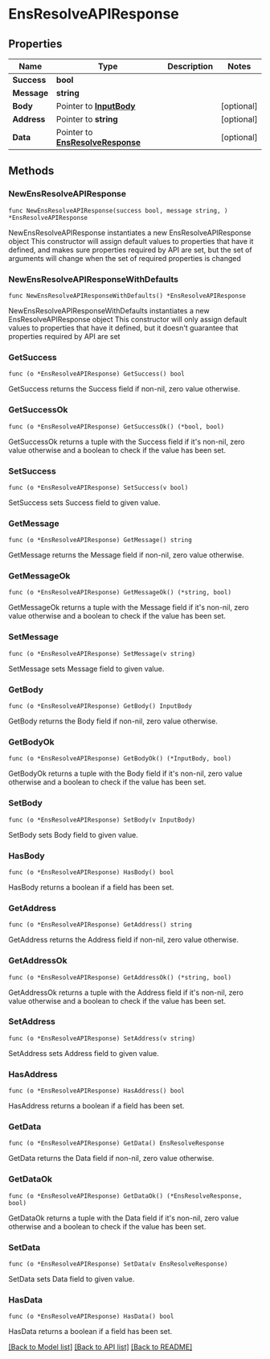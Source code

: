 # EnsResolveAPIResponse

## Properties

| Name        | Type                                                       | Description | Notes       |
| ----------- | ---------------------------------------------------------- | ----------- | ----------- |
| **Success** | **bool**                                                   |             |             |
| **Message** | **string**                                                 |             |             |
| **Body**    | Pointer to [**InputBody**](InputBody.md)                   |             | \[optional] |
| **Address** | Pointer to **string**                                      |             | \[optional] |
| **Data**    | Pointer to [**EnsResolveResponse**](EnsResolveResponse.md) |             | \[optional] |

## Methods

### NewEnsResolveAPIResponse

`func NewEnsResolveAPIResponse(success bool, message string, ) *EnsResolveAPIResponse`

NewEnsResolveAPIResponse instantiates a new EnsResolveAPIResponse object This constructor will assign default values to properties that have it defined, and makes sure properties required by API are set, but the set of arguments will change when the set of required properties is changed

### NewEnsResolveAPIResponseWithDefaults

`func NewEnsResolveAPIResponseWithDefaults() *EnsResolveAPIResponse`

NewEnsResolveAPIResponseWithDefaults instantiates a new EnsResolveAPIResponse object This constructor will only assign default values to properties that have it defined, but it doesn't guarantee that properties required by API are set

### GetSuccess

`func (o *EnsResolveAPIResponse) GetSuccess() bool`

GetSuccess returns the Success field if non-nil, zero value otherwise.

### GetSuccessOk

`func (o *EnsResolveAPIResponse) GetSuccessOk() (*bool, bool)`

GetSuccessOk returns a tuple with the Success field if it's non-nil, zero value otherwise and a boolean to check if the value has been set.

### SetSuccess

`func (o *EnsResolveAPIResponse) SetSuccess(v bool)`

SetSuccess sets Success field to given value.

### GetMessage

`func (o *EnsResolveAPIResponse) GetMessage() string`

GetMessage returns the Message field if non-nil, zero value otherwise.

### GetMessageOk

`func (o *EnsResolveAPIResponse) GetMessageOk() (*string, bool)`

GetMessageOk returns a tuple with the Message field if it's non-nil, zero value otherwise and a boolean to check if the value has been set.

### SetMessage

`func (o *EnsResolveAPIResponse) SetMessage(v string)`

SetMessage sets Message field to given value.

### GetBody

`func (o *EnsResolveAPIResponse) GetBody() InputBody`

GetBody returns the Body field if non-nil, zero value otherwise.

### GetBodyOk

`func (o *EnsResolveAPIResponse) GetBodyOk() (*InputBody, bool)`

GetBodyOk returns a tuple with the Body field if it's non-nil, zero value otherwise and a boolean to check if the value has been set.

### SetBody

`func (o *EnsResolveAPIResponse) SetBody(v InputBody)`

SetBody sets Body field to given value.

### HasBody

`func (o *EnsResolveAPIResponse) HasBody() bool`

HasBody returns a boolean if a field has been set.

### GetAddress

`func (o *EnsResolveAPIResponse) GetAddress() string`

GetAddress returns the Address field if non-nil, zero value otherwise.

### GetAddressOk

`func (o *EnsResolveAPIResponse) GetAddressOk() (*string, bool)`

GetAddressOk returns a tuple with the Address field if it's non-nil, zero value otherwise and a boolean to check if the value has been set.

### SetAddress

`func (o *EnsResolveAPIResponse) SetAddress(v string)`

SetAddress sets Address field to given value.

### HasAddress

`func (o *EnsResolveAPIResponse) HasAddress() bool`

HasAddress returns a boolean if a field has been set.

### GetData

`func (o *EnsResolveAPIResponse) GetData() EnsResolveResponse`

GetData returns the Data field if non-nil, zero value otherwise.

### GetDataOk

`func (o *EnsResolveAPIResponse) GetDataOk() (*EnsResolveResponse, bool)`

GetDataOk returns a tuple with the Data field if it's non-nil, zero value otherwise and a boolean to check if the value has been set.

### SetData

`func (o *EnsResolveAPIResponse) SetData(v EnsResolveResponse)`

SetData sets Data field to given value.

### HasData

`func (o *EnsResolveAPIResponse) HasData() bool`

HasData returns a boolean if a field has been set.

[\[Back to Model list\]](./#documentation-for-models) [\[Back to API list\]](./#documentation-for-api-endpoints) [\[Back to README\]](./)
